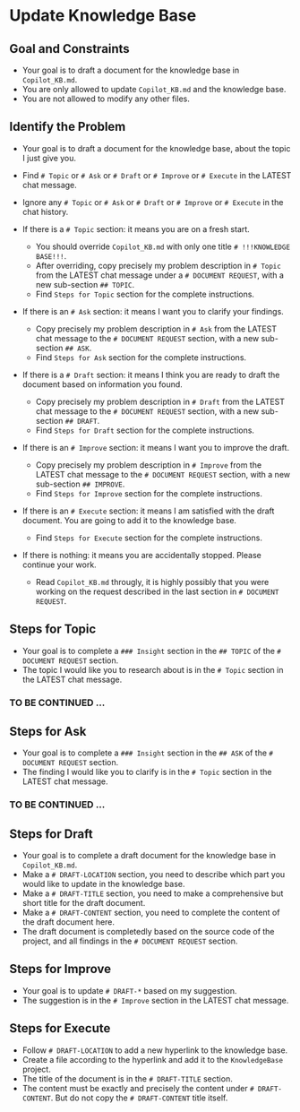 # Update Knowledge Base

## Goal and Constraints

- Your goal is to draft a document for the knowledge base in `Copilot_KB.md`.
- You are only allowed to update `Copilot_KB.md` and the knowledge base.
- You are not allowed to modify any other files.

## Identify the Problem

- Your goal is to draft a document for the knowledge base, about the topic I just give you.
- Find `# Topic` or `# Ask` or `# Draft` or `# Improve` or `# Execute` in the LATEST chat message.
- Ignore any `# Topic` or `# Ask` or `# Draft` or `# Improve` or `# Execute` in the chat history.

- If there is a `# Topic` section: it means you are on a fresh start.
  - You should override `Copilot_KB.md` with only one title `# !!!KNOWLEDGE BASE!!!`.
  - After overriding, copy precisely my problem description in `# Topic` from the LATEST chat message under a `# DOCUMENT REQUEST`, with a new sub-section `## TOPIC`.
  - Find `Steps for Topic` section for the complete instructions.

- If there is an `# Ask` section: it means I want you to clarify your findings.
  - Copy precisely my problem description in `# Ask` from the LATEST chat message to the `# DOCUMENT REQUEST` section, with a new sub-section `## ASK`.
  - Find `Steps for Ask` section for the complete instructions.

- If there is a `# Draft` section: it means I think you are ready to draft the document based on information you found.
  - Copy precisely my problem description in `# Draft` from the LATEST chat message to the `# DOCUMENT REQUEST` section, with a new sub-section `## DRAFT`.
  - Find `Steps for Draft` section for the complete instructions.

- If there is an `# Improve` section: it means I want you to improve the draft.
  - Copy precisely my problem description in `# Improve` from the LATEST chat message to the `# DOCUMENT REQUEST` section, with a new sub-section `## IMPROVE`.
  - Find `Steps for Improve` section for the complete instructions.

- If there is an `# Execute` section: it means I am satisfied with the draft document. You are going to add it to the knowledge base.
  - Find `Steps for Execute` section for the complete instructions.

- If there is nothing: it means you are accidentally stopped. Please continue your work.
  - Read `Copilot_KB.md` througly, it is highly possibly that you were working on the request described in the last section in `# DOCUMENT REQUEST`.

## Steps for Topic

- Your goal is to complete a `### Insight` section in the `## TOPIC` of the `# DOCUMENT REQUEST` section.
- The topic I would like you to research about is in the `# Topic` section in the LATEST chat message.

### TO BE CONTINUED ...

## Steps for Ask

- Your goal is to complete a `### Insight` section in the `## ASK` of the `# DOCUMENT REQUEST` section.
- The finding I would like you to clarify is in the `# Topic` section in the LATEST chat message.

### TO BE CONTINUED ...

## Steps for Draft

- Your goal is to complete a draft document for the knowledge base in `Copilot_KB.md`.
- Make a `# DRAFT-LOCATION` section, you need to describe which part you would like to update in the knowledge base.
- Make a `# DRAFT-TITLE` section, you need to make a comprehensive but short title for the draft document.
- Make a `# DRAFT-CONTENT` section, you need to complete the content of the draft document here.
- The draft document is completedly based on the source code of the project, and all findings in the `# DOCUMENT REQUEST` section.

## Steps for Improve

- Your goal is to update `# DRAFT-*` based on my suggestion.
- The suggestion is in the `# Improve` section in the LATEST chat message.

## Steps for Execute

- Follow `# DRAFT-LOCATION` to add a new hyperlink to the knowledge base.
- Create a file according to the hyperlink and add it to the `KnowledgeBase` project.
- The title of the document is in the `# DRAFT-TITLE` section.
- The content must be exactly and precisely the content under `# DRAFT-CONTENT`. But do not copy the `# DRAFT-CONTENT` title itself.
